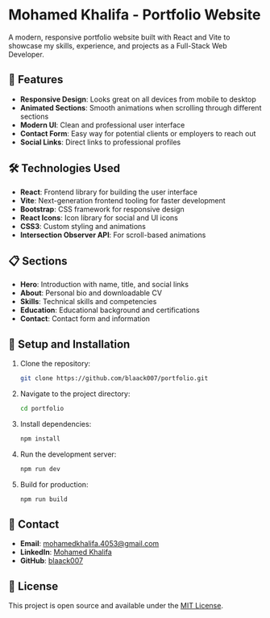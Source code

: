 # Mohamed Khalifa - Portfolio Website

A modern, responsive portfolio website built with React and Vite to showcase my skills, experience, and projects as a Full-Stack Web Developer.


## 🚀 Features

- **Responsive Design**: Looks great on all devices from mobile to desktop
- **Animated Sections**: Smooth animations when scrolling through different sections
- **Modern UI**: Clean and professional user interface
- **Contact Form**: Easy way for potential clients or employers to reach out
- **Social Links**: Direct links to professional profiles

## 🛠️ Technologies Used

- **React**: Frontend library for building the user interface
- **Vite**: Next-generation frontend tooling for faster development
- **Bootstrap**: CSS framework for responsive design
- **React Icons**: Icon library for social and UI icons
- **CSS3**: Custom styling and animations
- **Intersection Observer API**: For scroll-based animations

## 📋 Sections

- **Hero**: Introduction with name, title, and social links
- **About**: Personal bio and downloadable CV
- **Skills**: Technical skills and competencies
- **Education**: Educational background and certifications
- **Contact**: Contact form and information

## 🔧 Setup and Installation

1. Clone the repository:
   ```bash
   git clone https://github.com/blaack007/portfolio.git
   ```

2. Navigate to the project directory:
   ```bash
   cd portfolio
   ```

3. Install dependencies:
   ```bash
   npm install
   ```

4. Run the development server:
   ```bash
   npm run dev
   ```

5. Build for production:
   ```bash
   npm run build
   ```

## 📱 Contact

- **Email**: mohamedkhalifa.4053@gmail.com
- **LinkedIn**: [Mohamed Khalifa](https://www.linkedin.com/in/mohamed-khalifa-656420269)
- **GitHub**: [blaack007](https://github.com/blaack007)

## 📄 License

This project is open source and available under the [MIT License](LICENSE).

